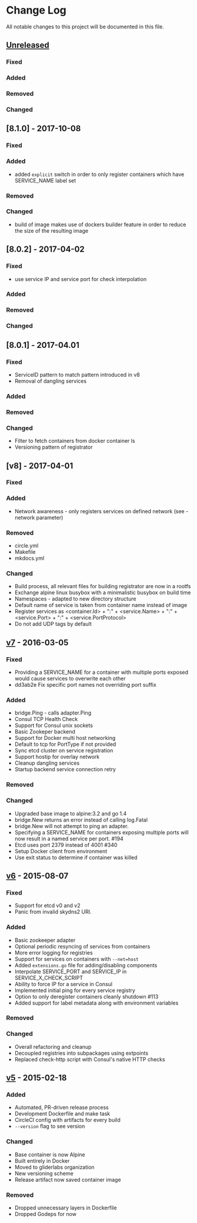 # Change Log
All notable changes to this project will be documented in this file.

## [Unreleased][unreleased]
### Fixed

### Added

### Removed

### Changed

## [8.1.0] - 2017-10-08
### Fixed

### Added
- added `explicit` switch in order to only register containers which have
SERVICE_NAME label set

### Removed

### Changed
- build of image makes use of dockers builder feature in order to reduce
the size of the resulting image

## [8.0.2] - 2017-04-02
### Fixed
- use service IP and service port for check interpolation

### Added

### Removed

### Changed

## [8.0.1] - 2017-04.01
### Fixed
- ServiceID pattern to match pattern introduced in v8
- Removal of dangling services

### Added

### Removed

### Changed
- Filter to fetch containers from docker container ls
- Versioning pattern of registrator

## [v8] - 2017-04-01
### Fixed

### Added
- Network awareness - only registers services on defined network (see -network parameter)

### Removed
- circle.yml
- Makefile
- mkdocs.yml

### Changed
- Build process, all relevant files for building registrator are now in a rootfs
- Exchange alpine linux busybox with a minimalistic busybox on build time
- Namespaces - adapted to new directory structure
- Default name of service is taken from container name instead of image
- Register services as <container.Id> + ":" + <service.Name> + ":" + <service.Port> + ":" + <service.PortProtocol>
- Do not add UDP tags by default

## [v7] - 2016-03-05
### Fixed
- Providing a SERVICE_NAME for a container with multiple ports exposed would cause services to overwrite each other
- dd3ab2e Fix specific port names not overriding port suffix

### Added
- bridge.Ping - calls adapter.Ping
- Consul TCP Health Check
- Support for Consul unix sockets
- Basic Zookeper backend
- Support for Docker multi host networking
- Default to tcp for PortType if not provided
- Sync etcd cluster on service registration
- Support hostip for overlay network
- Cleanup dangling services
- Startup backend service connection retry

### Removed

### Changed
- Upgraded base image to alpine:3.2 and go 1.4
- bridge.New returns an error instead of calling log.Fatal
- bridge.New will not attempt to ping an adapter.
- Specifying a SERVICE_NAME for containers exposing multiple ports will now result in a named service per port. #194
- Etcd uses port 2379 instead of 4001 #340
- Setup Docker client from environment
- Use exit status to determine if container was killed

## [v6] - 2015-08-07
### Fixed
- Support for etcd v0 and v2
- Panic from invalid skydns2 URI.

### Added
- Basic zookeeper adapter
- Optional periodic resyncing of services from containers
- More error logging for registries
- Support for services on containers with `--net=host`
- Added `extensions.go` file for adding/disabling components
- Interpolate SERVICE_PORT and SERVICE_IP in SERVICE_X_CHECK_SCRIPT
- Ability to force IP for a service in Consul
- Implemented initial ping for every service registry
- Option to only deregister containers cleanly shutdown #113
- Added support for label metadata along with environment variables

### Removed

### Changed
- Overall refactoring and cleanup
- Decoupled registries into subpackages using extpoints
- Replaced check-http script with Consul's native HTTP checks


## [v5] - 2015-02-18
### Added
- Automated, PR-driven release process
- Development Dockerfile and make task
- CircleCI config with artifacts for every build
- `--version` flag to see version

### Changed
- Base container is now Alpine
- Built entirely in Docker
- Moved to gliderlabs organization
- New versioning scheme
- Release artifact now saved container image

### Removed
- Dropped unnecessary layers in Dockerfile
- Dropped Godeps for now


[unreleased]: https://github.com/gliderlabs/registrator/compare/v7...HEAD
[v7]: https://github.com/gliderlabs/registrator/compare/v6...v7
[v6]: https://github.com/gliderlabs/registrator/compare/v5...v6
[v5]: https://github.com/gliderlabs/registrator/compare/v0.4.0...v5
